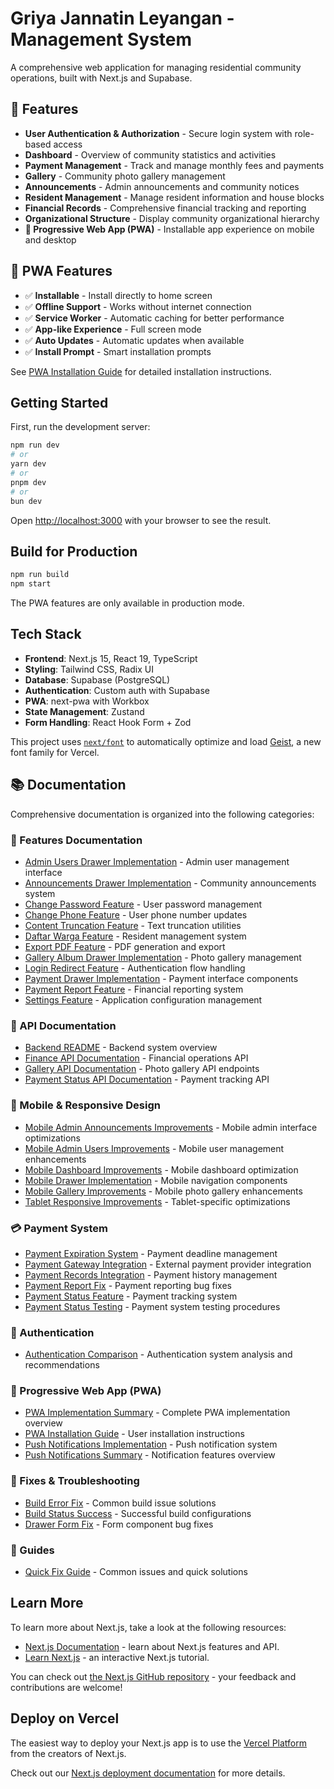 # Griya Jannatin Leyangan - Management System

A comprehensive web application for managing residential community operations, built with Next.js and Supabase.

## 🚀 Features

- **User Authentication & Authorization** - Secure login system with role-based access
- **Dashboard** - Overview of community statistics and activities
- **Payment Management** - Track and manage monthly fees and payments
- **Gallery** - Community photo gallery management
- **Announcements** - Admin announcements and community notices
- **Resident Management** - Manage resident information and house blocks
- **Financial Records** - Comprehensive financial tracking and reporting
- **Organizational Structure** - Display community organizational hierarchy
- **📱 Progressive Web App (PWA)** - Installable app experience on mobile and desktop

## 📱 PWA Features

- ✅ **Installable** - Install directly to home screen
- ✅ **Offline Support** - Works without internet connection
- ✅ **Service Worker** - Automatic caching for better performance
- ✅ **App-like Experience** - Full screen mode
- ✅ **Auto Updates** - Automatic updates when available
- ✅ **Install Prompt** - Smart installation prompts

See [PWA Installation Guide](docs/pwa/PWA_INSTALLATION_GUIDE.md) for detailed installation instructions.

## Getting Started

First, run the development server:

```bash
npm run dev
# or
yarn dev
# or
pnpm dev
# or
bun dev
```

Open [http://localhost:3000](http://localhost:3000) with your browser to see the result.

## Build for Production

```bash
npm run build
npm start
```

The PWA features are only available in production mode.

## Tech Stack

- **Frontend**: Next.js 15, React 19, TypeScript
- **Styling**: Tailwind CSS, Radix UI
- **Database**: Supabase (PostgreSQL)
- **Authentication**: Custom auth with Supabase
- **PWA**: next-pwa with Workbox
- **State Management**: Zustand
- **Form Handling**: React Hook Form + Zod

This project uses [`next/font`](https://nextjs.org/docs/app/building-your-application/optimizing/fonts) to automatically optimize and load [Geist](https://vercel.com/font), a new font family for Vercel.

## 📚 Documentation

Comprehensive documentation is organized into the following categories:

### 🚀 Features Documentation
- [Admin Users Drawer Implementation](docs/features/ADMIN_USERS_DRAWER_IMPLEMENTATION.md) - Admin user management interface
- [Announcements Drawer Implementation](docs/features/ANNOUNCEMENTS_DRAWER_IMPLEMENTATION.md) - Community announcements system
- [Change Password Feature](docs/features/CHANGE_PASSWORD_FEATURE.md) - User password management
- [Change Phone Feature](docs/features/CHANGE_PHONE_FEATURE.md) - User phone number updates
- [Content Truncation Feature](docs/features/CONTENT_TRUNCATION_FEATURE.md) - Text truncation utilities
- [Daftar Warga Feature](docs/features/DAFTAR_WARGA_FEATURE.md) - Resident management system
- [Export PDF Feature](docs/features/EXPORT_PDF_FEATURE.md) - PDF generation and export
- [Gallery Album Drawer Implementation](docs/features/GALLERY_ALBUM_DRAWER_IMPLEMENTATION.md) - Photo gallery management
- [Login Redirect Feature](docs/features/LOGIN_REDIRECT_FEATURE.md) - Authentication flow handling
- [Payment Drawer Implementation](docs/features/PAYMENT_DRAWER_IMPLEMENTATION.md) - Payment interface components
- [Payment Report Feature](docs/features/PAYMENT_REPORT_FEATURE.md) - Financial reporting system
- [Settings Feature](docs/features/SETTINGS_FEATURE.md) - Application configuration management

### 🔌 API Documentation
- [Backend README](docs/api/BACKEND_README.md) - Backend system overview
- [Finance API Documentation](docs/api/FINANCE_API_DOCS.md) - Financial operations API
- [Gallery API Documentation](docs/api/GALLERY_API_DOCS.md) - Photo gallery API endpoints
- [Payment Status API Documentation](docs/api/PAYMENT_STATUS_API_DOCS.md) - Payment tracking API

### 📱 Mobile & Responsive Design
- [Mobile Admin Announcements Improvements](docs/mobile/MOBILE_ADMIN_ANNOUNCEMENTS_IMPROVEMENTS.md) - Mobile admin interface optimizations
- [Mobile Admin Users Improvements](docs/mobile/MOBILE_ADMIN_USERS_IMPROVEMENTS.md) - Mobile user management enhancements
- [Mobile Dashboard Improvements](docs/mobile/MOBILE_DASHBOARD_IMPROVEMENTS.md) - Mobile dashboard optimization
- [Mobile Drawer Implementation](docs/mobile/MOBILE_DRAWER_IMPLEMENTATION.md) - Mobile navigation components
- [Mobile Gallery Improvements](docs/mobile/MOBILE_GALLERY_IMPROVEMENTS.md) - Mobile photo gallery enhancements
- [Tablet Responsive Improvements](docs/mobile/TABLET_RESPONSIVE_IMPROVEMENTS.md) - Tablet-specific optimizations

### 💳 Payment System
- [Payment Expiration System](docs/payment/PAYMENT_EXPIRATION_SYSTEM.md) - Payment deadline management
- [Payment Gateway Integration](docs/payment/PAYMENT_GATEWAY_INTEGRATION.md) - External payment provider integration
- [Payment Records Integration](docs/payment/PAYMENT_RECORDS_INTEGRATION.md) - Payment history management
- [Payment Report Fix](docs/payment/PAYMENT_REPORT_FIX.md) - Payment reporting bug fixes
- [Payment Status Feature](docs/payment/PAYMENT_STATUS_FEATURE.md) - Payment tracking system
- [Payment Status Testing](docs/payment/PAYMENT_STATUS_TESTING.md) - Payment system testing procedures

### 🔐 Authentication
- [Authentication Comparison](docs/authentication/AUTHENTICATION_COMPARISON.md) - Authentication system analysis and recommendations

### 📱 Progressive Web App (PWA)
- [PWA Implementation Summary](docs/pwa/PWA_IMPLEMENTATION_SUMMARY.md) - Complete PWA implementation overview
- [PWA Installation Guide](docs/pwa/PWA_INSTALLATION_GUIDE.md) - User installation instructions
- [Push Notifications Implementation](docs/pwa/PUSH_NOTIFICATIONS_IMPLEMENTATION.md) - Push notification system
- [Push Notifications Summary](docs/pwa/PUSH_NOTIFICATIONS_SUMMARY.md) - Notification features overview

### 🔧 Fixes & Troubleshooting
- [Build Error Fix](docs/fixes/BUILD_ERROR_FIX.md) - Common build issue solutions
- [Build Status Success](docs/fixes/BUILD_STATUS_SUCCESS.md) - Successful build configurations
- [Drawer Form Fix](docs/fixes/DRAWER_FORM_FIX.md) - Form component bug fixes

### 📖 Guides
- [Quick Fix Guide](docs/guides/QUICK_FIX_GUIDE.md) - Common issues and quick solutions

## Learn More

To learn more about Next.js, take a look at the following resources:

- [Next.js Documentation](https://nextjs.org/docs) - learn about Next.js features and API.
- [Learn Next.js](https://nextjs.org/learn) - an interactive Next.js tutorial.

You can check out [the Next.js GitHub repository](https://github.com/vercel/next.js) - your feedback and contributions are welcome!

## Deploy on Vercel

The easiest way to deploy your Next.js app is to use the [Vercel Platform](https://vercel.com/new?utm_medium=default-template&filter=next.js&utm_source=create-next-app&utm_campaign=create-next-app-readme) from the creators of Next.js.

Check out our [Next.js deployment documentation](https://nextjs.org/docs/app/building-your-application/deploying) for more details.
